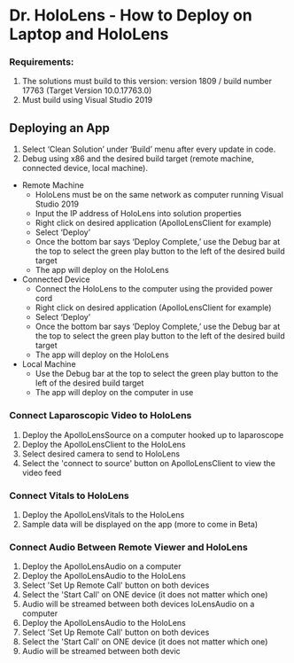 # Dr. HoloLens - How to Deploy on Laptop and HoloLens
### Requirements:
1. The solutions must build to this version: version 1809 / build number 17763
(Target Version 10.0.17763.0)
2. Must build using Visual Studio 2019

## Deploying an App
1. Select ‘Clean Solution’ under ‘Build’ menu after every update in code.
2. Debug using x86 and the desired build target (remote machine, connected device, local machine).
- Remote Machine
  - HoloLens must be on the same network as computer running Visual Studio 2019
  - Input the IP address of HoloLens into solution properties
  - Right click on desired application (ApolloLensClient for example)
  - Select ‘Deploy’
  - Once the bottom bar says ‘Deploy Complete,’ use the Debug bar at the top to select the green play button to the left of the desired build target
  - The app will deploy on the HoloLens
- Connected Device
  - Connect the HoloLens to the computer using the provided power cord
  - Right click on desired application (ApolloLensClient for example)
  - Select ‘Deploy’
  - Once the bottom bar says ‘Deploy Complete,’ use the Debug bar at the top to select the green play button to the left of the desired build target
  - The app will deploy on the HoloLens
- Local Machine
  - Use the Debug bar at the top to select the green play button to the left of the desired build target
  - The app will deploy on the computer in use

### Connect Laparoscopic Video to HoloLens
1. Deploy the ApolloLensSource on a computer hooked up to laparoscope
2. Deploy the ApolloLensClient to the HoloLens
3. Select desired camera to send to HoloLens
4. Select the 'connect to source' button on ApolloLensClient to view the video feed

### Connect Vitals to HoloLens
1. Deploy the ApolloLensVitals to the HoloLens
2. Sample data will be displayed on the app (more to come in Beta)

### Connect Audio Between Remote Viewer and HoloLens
1. Deploy the ApolloLensAudio on a computer
2. Deploy the ApolloLensAudio to the HoloLens
3. Select 'Set Up Remote Call' button on both devices
4. Select the 'Start Call' on ONE device (it does not matter which one)
5. Audio will be streamed between both devices
loLensAudio on a computer
2. Deploy the ApolloLensAudio to the HoloLens
3. Select 'Set Up Remote Call' button on both devices
4. Select the 'Start Call' on ONE device (it does not matter which one)
5. Audio will be streamed between both devic
